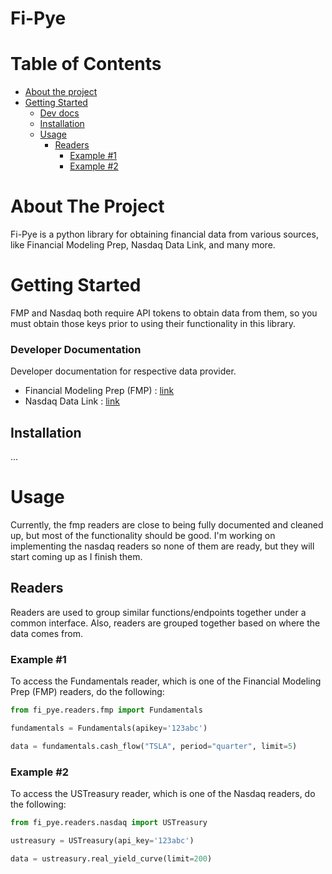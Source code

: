 # Fi-Pye

# Table of Contents

   * [About the project](#about-the-project)
   * [Getting Started](#getting-started)
     * [Dev docs](#developer-documentation)
     * [Installation](#installation)
     * [Usage](#usage)
        * [Readers](#readers)
          * [Example #1](#example-1)
          * [Example #2](#example-2)

# About The Project

Fi-Pye is a python library for obtaining financial data from 
various sources, like Financial Modeling Prep, Nasdaq Data Link, and many more.

# Getting Started
FMP and Nasdaq both require API tokens to obtain data from them, so you must
obtain those keys prior to using their functionality in this library.

### Developer Documentation
Developer documentation for respective data provider.

- Financial Modeling Prep (FMP) : [link](https://site.financialmodelingprep.com/developer/docs/)
- Nasdaq Data Link : [link](https://data.nasdaq.com/tools/api)

## Installation
...

# Usage
Currently, the fmp readers are close to being fully documented and cleaned up,
but most of the functionality should be good. I'm working on implementing the nasdaq
readers so none of them are ready, but they will start coming up as I finish them.


## Readers
Readers are used to group similar functions/endpoints together under a common 
interface. Also, readers are grouped together based on where the data comes from. 


### Example #1
To access the Fundamentals reader, which is one of the Financial Modeling Prep (FMP) 
readers, do the following:
```python
from fi_pye.readers.fmp import Fundamentals

fundamentals = Fundamentals(apikey='123abc')

data = fundamentals.cash_flow("TSLA", period="quarter", limit=5)
```

### Example #2
To access the USTreasury reader, which is one of the Nasdaq readers, do the following:
```python
from fi_pye.readers.nasdaq import USTreasury

ustreasury = USTreasury(api_key='123abc')

data = ustreasury.real_yield_curve(limit=200)
```






